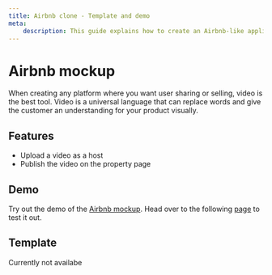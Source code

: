 ```yaml
---
title: Airbnb clone - Template and demo
meta:
    description: This guide explains how to create an Airbnb-like application with api.video.
---
```


# Airbnb mockup

When creating any platform where you want user sharing or selling, video is the best tool. Video is a universal language that can replace words and give the customer an understanding for your product visually.

## Features

- Upload a video as a host
- Publish the video on the property page

## Demo

Try out the demo of the [Airbnb mockup](https://apivideo-airbnb-demo.netlify.app/). Head over to the following [page](https://apivideo-airbnb-demo.netlify.app/) to test it out.

## Template

Currently not availabe